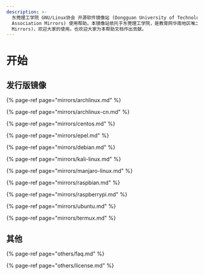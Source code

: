 ```yaml
---
description: >-
  东莞理工学院 GNU/Linux协会 开源软件镜像站 (Dongguan University of Technology GNU/Linux
  Association Mirrors) 使用帮助。本镜像站依托于东莞理工学院，是教育网华南地区唯二的公网开源镜像站(另一为 SUSTech
  Mirrors)，欢迎大家的使用。也欢迎大家为本帮助文档作出贡献。
---
```


# 开始

## 发行版镜像

{% page-ref page="mirrors/archlinux.md" %}

{% page-ref page="mirrors/archlinux-cn.md" %}

{% page-ref page="mirrors/centos.md" %}

{% page-ref page="mirrors/epel.md" %}

{% page-ref page="mirrors/debian.md" %}

{% page-ref page="mirrors/kali-linux.md" %}

{% page-ref page="mirrors/manjaro-linux.md" %}

{% page-ref page="mirrors/raspbian.md" %}

{% page-ref page="mirrors/raspberrypi.md" %}

{% page-ref page="mirrors/ubuntu.md" %}

{% page-ref page="mirrors/termux.md" %}

## 其他

{% page-ref page="others/faq.md" %}

{% page-ref page="others/license.md" %}

